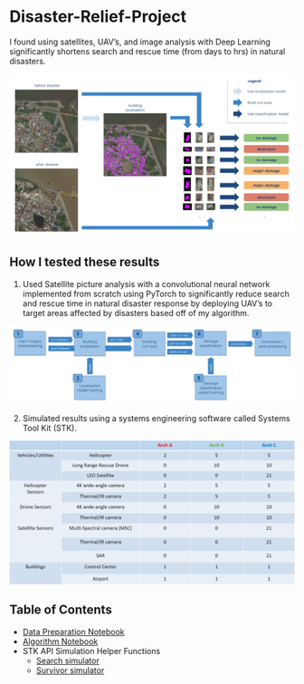 # Disaster-Relief-Project

I found using satellites, UAV’s, and image analysis with Deep Learning significantly shortens search and rescue time (from days to hrs) in natural disasters. 

<img src="ML_pipeline.png" width="750">

## How I tested these results
1. Used Satellite picture analysis with a convolutional neural network implemented from scratch using PyTorch to significantly reduce search and rescue time in natural disaster response by deploying UAV’s to target areas affected by disasters based off of my algorithm. 

<img src=data_pipeline.png width="750">

2. Simulated results using a systems engineering software called Systems Tool Kit (STK). 

<img src=STK_simulation.png width="750">

## Table of Contents

- [Data Preparation Notebook](data_preparation.ipynb)
- [Algorithm Notebook](disaster_model.ipynb)
- STK API Simulation Helper Functions
  - [Search simulator](search_simulator.py)
  - [Survivor simulator](survivor_simulator.py)
